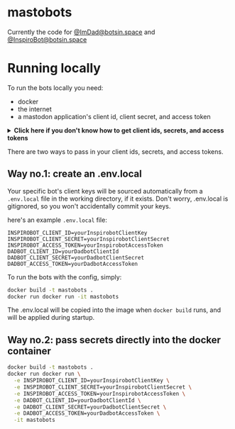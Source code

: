 # mastobots

Currently the code for [@ImDad@botsin.space](https://botsin.space/@ImDad) and [@InspiroBot@botsin.space](https://botsin.space/@InspiroBot)


# Running locally

To run the bots locally you need: 

- docker 
- the internet
- a mastodon application's client id, client secret, and access token 

<details>
  <summary><strong>Click here if you don't know how to get client ids, secrets, and access tokens</strong></summary>

Bot accounts start out as regular old Mastodon accounts. Be careful what instance you create a bot account on though; many instances don't allow bots. I'd recommend  using https://botsin.space, since it's intended specifically for hosting bots.

_Don't just create an application on your normal mastodon account; the bots will start posting as you when you run them!_ For development purposes, it's probably best to create a single testing/throwaway account. 

1. Register the account, just like you normally would
2. Once you're logged in, click **Edit Profile**
3. In the settings side-menu, click **Development**
4. Click **New Application**. Anything that externally interacts with mastodon is an "Application", including Bots.
5. Fill out the application form:
   - Give your bot application a name. I would just use the same name as your bot. For our example, I'd use _ReplyBot_. 
   - Website and Redirect URI aren't important for us
   - Ensure you've got the scopes enabled. You should only need _read_ and _write_, but there's no harm in having _follow_ enabled too
6. Make note of the `client key`, `client secret` and `access token` that are shown once you save the application, you'll need those soon!

</details>


There are two ways to pass in your client ids, secrets, and access tokens. 


## Way no.1: create an .env.local

Your specific bot's client keys will be sourced automatically from a `.env.local` file in the working directory, if it exists. Don't worry, .env.local is gitignored, so you won't accidentally commit your keys.

here's an example `.env.local` file: 

```
INSPIROBOT_CLIENT_ID=yourInspirobotClientKey
INSPIROBOT_CLIENT_SECRET=yourInspirobotClientSecret
INSPIROBOT_ACCESS_TOKEN=yourInspirobotAccessToken
DADBOT_CLIENT_ID=yourDadbotClientId
DADBOT_CLIENT_SECRET=yourDadbotClientSecret
DADBOT_ACCESS_TOKEN=yourDadbotAccessToken
```

To run the bots with the config, simply: 

```sh
docker build -t mastobots .
docker run docker run -it mastobots
```

The .env.local will be copied into the image when `docker build` runs, and will be applied during startup.

## Way no.2: pass secrets directly into the docker container

```sh
docker build -t mastobots .
docker run docker run \
  -e INSPIROBOT_CLIENT_ID=yourInspirobotClientKey \
  -e INSPIROBOT_CLIENT_SECRET=yourInspirobotClientSecret \
  -e INSPIROBOT_ACCESS_TOKEN=yourInspirobotAccessToken \
  -e DADBOT_CLIENT_ID=yourDadbotClientId \
  -e DADBOT_CLIENT_SECRET=yourDadbotClientSecret \
  -e DADBOT_ACCESS_TOKEN=yourDadbotAccessToken \
  -it mastobots
```
